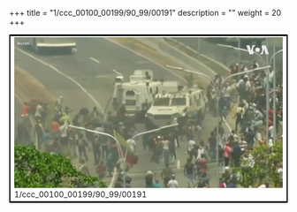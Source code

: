 +++
title = "1/ccc_00100_00199/90_99/00191"
description = ""
weight = 20
+++

<table style="border:2px solid black;max-width:800px;max-height:800px;" 
><tr><td>
<img class="center-fit-jpg"
src="/jpg_/aaa_20190430_NxaOmWaI8sI_00190.jpg">
1/ccc_00100_00199/90_99/00191
</img></td></tr></table>
